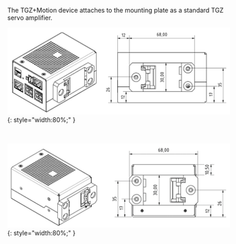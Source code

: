 The TGZ+Motion device attaches to the mounting plate as a standard TGZ servo amplifier.

![TGZ-S-400-3/9 Mounting Front](../img/mounting1.png){: style="width:80%;" }

<br>

![TGZ-S-400-3/9 Mounting Top](../img/mounting2.png){: style="width:80%;" }